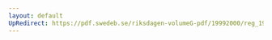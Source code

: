 ```yaml
---
layout: default
UpRedirect: https://pdf.swedeb.se/riksdagen-volumeG-pdf/19992000/reg_19992000/reg_19992000_0307.pdf
---
```


